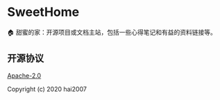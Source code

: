 # SweetHome
🏠 甜蜜的家：开源项目或文档主站，包括一些心得笔记和有益的资料链接等。

开源协议
---------------------------------------
[Apache-2.0](https://github.com/hai2007/SweetHome/blob/master/LICENSE)

Copyright (c) 2020 hai2007